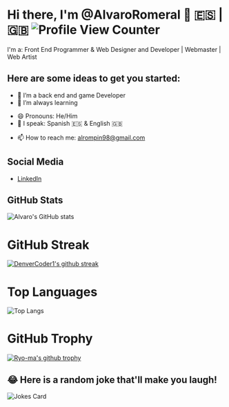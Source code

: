 # Hi there, I'm @AlvaroRomeral 👋 :es: | :uk: ![Profile View Counter](https://komarev.com/ghpvc/?username=AlvaroRomeral)

<!-- **AlvaroRomeral/aromeral** is a ✨ _special_ ✨ repository because its `README.md` (this file) appears on your GitHub profile. -->

I'm a: Front End Programmer & Web Designer and Developer | Webmaster | Web Artist

## Here are some ideas to get you started:

- 🔭 I’m a back end and game Developer
- 🌱 I’m always learning
<!-- - 👯 I’m looking to collaborate on ...
- 🤔 I’m looking for help with ...
- 💬 Ask me about ... -->
- 😄 Pronouns: He/Him
- 💬 I speak: Spanish :es: & English :uk:
<!-- - ⚡ Fun fact: ... -->
- 📫 How to reach me: [alrompin98@gmail.com](mailto:alrompin98@gmail.com)

## Social Media

* [LinkedIn](https://www.linkedin.com/in/alvaro-romeral/)

## GitHub Stats

![Alvaro's GitHub stats](https://github-readme-stats.vercel.app/api?username=AlvaroRomeral&show_icons=true&theme=dark&show)

# GitHub Streak
[![DenverCoder1's github streak](https://github-readme-streak-stats.herokuapp.com/?user=AlvaroRomeral&theme=blue-green)](https://github.com/DenverCoder1/github-readme-streak-stats)

# Top Languages
![Top Langs](https://github-readme-stats.vercel.app/api/top-langs/?username=AlvaroRomeral&langs_count=8&theme=dark&show)

# GitHub Trophy
[![Ryo-ma's github trophy](https://github-profile-trophy.vercel.app/?username=AlvaroRomeral&row=1)](https://github.com/ryo-ma/github-profile-trophy)

<!-- ![Hits](https://hitcounter.pythonanywhere.com/count/tag.svg?url = Paste_Your_GitHub_Repository_Link_Here)-->
<!-- ![GitHub Contributors](https://contrib.rocks/image?repo=Your_GitHub_Username/Your_GitHub_Repository_Name) -->

## 😂 Here is a random joke that'll make you laugh!
![Jokes Card](https://readme-jokes.vercel.app/api)
